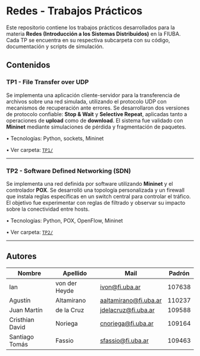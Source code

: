 # Redes - Trabajos Prácticos

Este repositorio contiene los trabajos prácticos desarrollados para la materia **Redes (Introducción a los Sistemas Distribuidos)** en la FIUBA. Cada TP se encuentra en su respectiva subcarpeta con su código, documentación y scripts de simulación.

## Contenidos

### TP1 - File Transfer over UDP

Se implementa una aplicación cliente-servidor para la transferencia de archivos sobre una red simulada, utilizando el protocolo UDP con mecanismos de recuperación ante errores. Se desarrollaron dos versiones de protocolo confiable: **Stop & Wait** y **Selective Repeat**, aplicadas tanto a operaciones de **upload** como de **download**. El sistema fue validado con **Mininet** mediante simulaciones de pérdida y fragmentación de paquetes.

• Tecnologías: Python, sockets, Mininet

• Ver carpeta: [`TP1/`](./TP1)

---

### TP2 - Software Defined Networking (SDN)

Se implementa una red definida por software utilizando **Mininet** y el controlador **POX**. Se desarrolló una topología personalizada y un firewall que instala reglas específicas en un switch central para controlar el tráfico. El objetivo fue experimentar con reglas de filtrado y observar su impacto sobre la conectividad entre hosts.

• Tecnologías: Python, POX, OpenFlow, Mininet

• Ver carpeta: [`TP2/`](./TP2)

---

## Autores

| Nombre          | Apellido      | Mail                  | Padrón |
| --------------- | ------------- | --------------------- | ------ |
| Ian             | von der Heyde | ivon@fi.uba.ar        | 107638 |
| Agustín         | Altamirano    | aaltamirano@fi.uba.ar | 110237 |
| Juan Martín     | de la Cruz    | jdelacruz@fi.uba.ar   | 109588 |
| Cristhian David | Noriega       | cnoriega@fi.uba.ar    | 109164 |
| Santiago Tomás  | Fassio        | sfassio@fi.uba.ar     | 109463 |
